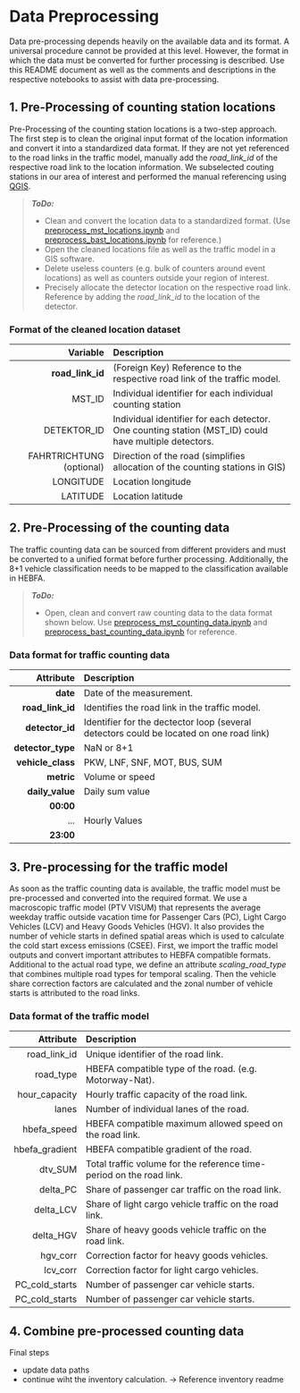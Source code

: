# Data Preprocessing
 Data pre-processing depends heavily on the available data and its format. A universal procedure cannot be provided at this level. However, the format in which the data must be converted for further processing is described. Use this README document as well as the comments and descriptions in the respective notebooks to assist with data pre-processing.

## 1. Pre-Processing of counting station locations
Pre-Processing of the counting station locations is a two-step approach. The first step is to clean the original input format of the location information and convert it into a standardized data format. If they are not yet referenced to the road links in the traffic model, manually add the *road_link_id* of the respective road link to the location information. We subselected couting stations in our area of interest and performed the manual referencing using [QGIS](https://www.qgis.org/).

>**_ToDo:_**
>- Clean and convert the location data to a standardized format. (Use [preprocess_mst_locations.ipynb](/notebooks/data_preprocessing/preprocess_mst_locations.ipynb) and [preprocess_bast_locations.ipynb](/notebooks/data_preprocessing/preprocess_bast_locations.ipynb) for reference.)
>- Open the cleaned locations file as well as the traffic model in a GIS software.
>- Delete useless counters (e.g. bulk of counters around event locations) as well as counters outside your region of interest.
>- Precisely allocate the detector location on the respective road link. Reference by adding the *road_link_id* to the location of the detector.

### Format of the cleaned location dataset
|Variable|Description|
|-------:|:----------|
|**road_link_id**| (Foreign Key) Reference to the respective road link of the traffic model. 
|MST_ID| Individual identifier for each individual counting station|
|DETEKTOR_ID| Individual identifier for each detector. One counting station (MST_ID) could have multiple detectors.
|FAHRTRICHTUNG (optional)| Direction of the road (simplifies allocation of the counting stations in GIS)|
|LONGITUDE| Location longitude| 
|LATITUDE| Location latitude|

## 2. Pre-Processing of the counting data
The traffic counting data can be sourced from different providers and must be converted to a unified format before further processing. Additionally, the 8+1 vehicle classification needs to be mapped to the classification available in HEBFA.

>**_ToDo:_**
>- Open, clean and convert raw counting data to the data format shown below. Use [preprocess_mst_counting_data.ipynb](/notebooks/data_preprocessing/preprocess_mst_counting_data.ipynb) and [preprocess_bast_counting_data.ipynb](/notebooks/data_preprocessing/preprocess_bast_counting_data.ipynb) for reference.

### Data format for traffic counting data
|Attribute |Description|
|---------:|:----------|
|**date** | Date of the measurement.|
|**road_link_id** | Identifies the road link in the traffic model.|
|**detector_id** |Identifier for the dectector loop (several detectors could be located on one road link)|
|**detector_type** |NaN or 8+1 |
|**vehicle_class** |PKW, LNF, SNF, MOT, BUS, SUM|
|**metric**|Volume or speed|
|**daily_value**|Daily sum value|
|**00:00**|
|...| Hourly Values|
|**23:00**|

## 3. Pre-processing for the traffic model
As soon as the traffic counting data is available, the traffic model must be pre-processed and converted into the required format. We use a macroscopic traffic model (PTV VISUM) that represents the average weekday traffic outside vacation time for Passenger Cars (PC), Light Cargo Vehicles (LCV) and Heavy Goods Vehicles (HGV). It also provides the number of vehicle starts in defined spatial areas which is used to calculate the cold start excess emissions (CSEE). First, we import the traffic model outputs and convert important attributes to HEBFA compatible formats. Additional to the actual road type, we define an attribute *scaling_road_type* that combines multiple road types for temporal scaling. Then the vehicle share correction factors are calculated and the zonal number of vehicle starts is attributed to the road links.


### Data format of the traffic model
|Attribute |Description|
|---------:|:----------|
|road_link_id| Unique identifier of the road link.| 
|road_type| HBEFA compatible type of the road. (e.g. Motorway-Nat).| 
|hour_capacity| Hourly traffic capacity of the road link.|
|lanes| Number of individual lanes of the road.| 
|hbefa_speed| HBEFA compatible maximum allowed speed on the road link.| 
|hbefa_gradient| HBEFA compatible gradient of the road.| 
|dtv_SUM| Total traffic volume for the reference time-period on the road link.|
|delta_PC| Share of passenger car traffic on the road link.
|delta_LCV| Share of light cargo vehicle traffic on the road link.| 
|delta_HGV| Share of heavy goods vehicle traffic on the road link.| 
|hgv_corr| Correction factor for heavy goods vehicles.| 
|lcv_corr| Correction factor for light cargo vehicles.| 
|PC_cold_starts| Number of passenger car vehicle starts.|
|PC_cold_starts| Number of passenger car vehicle starts.|




## 4. Combine pre-processed counting data



Final steps

- update data paths
- continue wiht the inventory calculation. -> Reference inventory readme

